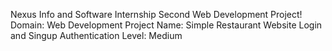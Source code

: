 Nexus Info and Software Internship Second Web Development Project!
Domain: Web Development
Project Name: Simple Restaurant Website Login and Singup Authentication
Level: Medium
